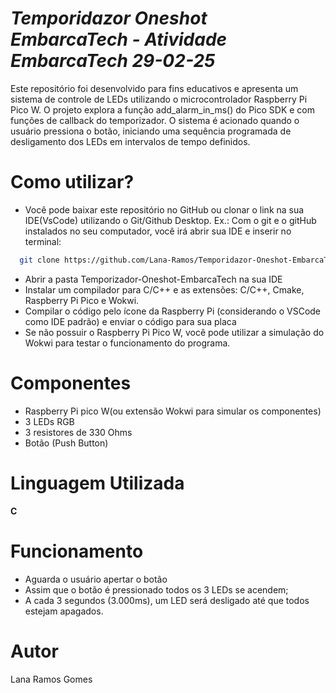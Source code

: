 # _Temporidazor Oneshot EmbarcaTech - Atividade EmbarcaTech 29-02-25_

Este repositório foi desenvolvido para fins educativos e apresenta um sistema de controle de LEDs utilizando o microcontrolador Raspberry Pi Pico W. O projeto explora a função add_alarm_in_ms() do Pico SDK e com funções de callback do temporizador. O sistema é acionado quando o usuário pressiona o botão, iniciando uma sequência programada de desligamento dos LEDs em intervalos de tempo definidos.

# Como utilizar?

- Você pode baixar este repositório no GitHub ou clonar o link na sua IDE(VsCode) utilizando o Git/Github Desktop.
Ex.: Com o git e o gitHub instalados no seu computador, você irá abrir sua IDE e inserir no terminal:
 ```sh
   git clone https://github.com/Lana-Ramos/Temporidazor-Oneshot-EmbarcaTech.git
```
- Abrir a pasta Temporizador-Oneshot-EmbarcaTech na sua IDE
- Instalar um compilador para C/C++ e as extensões: C/C++, Cmake, Raspberry Pi Pico e Wokwi.
- Compilar o código pelo ícone da Raspberry Pi (considerando o VSCode como IDE padrão) e enviar o código para sua placa
- Se não possuir o Raspberry Pi Pico W, você pode utilizar a simulação do Wokwi para testar o funcionamento do programa.

# Componentes

- Raspberry Pi pico W(ou extensão Wokwi para simular os componentes)
- 3 LEDs RGB
- 3 resistores de 330 Ohms
- Botão (Push Button)

# Linguagem Utilizada

**C**
  
# Funcionamento 

- Aguarda o usuário apertar o botão
- Assim que o botão é pressionado todos os 3 LEDs se acendem;
- A cada 3 segundos (3.000ms), um LED será desligado até que todos estejam apagados.

# Autor 

Lana Ramos Gomes
